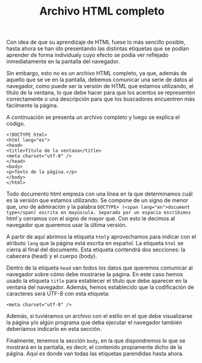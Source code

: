 ﻿---
title: Archivo HTML completo
---

Con idea de que su aprendizaje de HTML fuese lo más sencillo posible, hasta ahora se han ido presentando las distintas etiquetas que se podían aprender de forma individualy cuyo efecto se podía ver reflejado inmediatamente en la pantalla del navegador.

Sin embargo, esto no es un archivo HTML completo, ya que, además de aquello que se ve en la pantalla, debemos comunicar una serie de datos al navegador, como puede ser la versión de HTML que estamos utilizando, el título de la ventana, lo que debe hacer para que los acentos se representen correctamente o una descripción para que los buscadores encuentren más fácilmente la página.

A continuación se presenta un archivo completo y luego se explica el código.

```
<!DOCTYPE html>
<html lang="es">
<head>
<title>Título de la ventana</title>
<meta charset="utf-8" />
</head>
<body>
<p>Texto de la página.</p>
</body>
</html>
```

Todo documento html empieza con una línea en la que determinamos cuál es la versión que estamos utilizando. Se compone de un signo de menor que, uno de admiración y la palabra `DOCTYPE+ (<span lang="en">document type</span) escrita en mayúscula. Separado por un espacio escribimos `html`y cerramos con el signo de mayor que. Con esto le decimos al navegador que queremos usar la última versión.

A partir de aquí abrimos la etiqueta `html`y aprovechamos para indicar con el atributo `lang` que la página está escrita en español. La etiqueta `html` se cierra al final del documento. Esta etiqueta contendrá dos secciones: la cabecera (head) y el cuerpo (body).

Dentro de la etiqueta `head` van todos los datos que queremos comunicar al navegador sobre cómo debe mostrarse la página. En este caso hemos usado la etiqueta `title` para establecer el título que debe aparecer en la ventana del navegador. Además, hemos establecido que la codificación de caracteres será UTF-8 con esta etiqueta:

```
<meta charset="utf-8" />
```

Además, si tuviéramos un archivo con el estilo en el que debe visualizarse la página y/o algún programa que deba ejecutar el navegador también deberíamos indicarlo en esta sección.

Finalmente, tenemos la sección `body`, en la que dispondremos lo que se mostrará en la pantalla, es decir, el contenido propiamente dicho de la página. Aquí es donde van todas las etiquetas parendidas hasta ahora.
